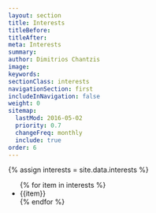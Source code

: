 ```yaml
---
layout: section
title: Interests
titleBefore:
titleAfter:
meta: Interests
summary:
author: Dimitrios Chantzis
image:
keywords:
sectionClass: interests
navigationSection: first
includeInNavigation: false
weight: 0
sitemap:
  lastMod: 2016-05-02
  priority: 0.7
  changeFreq: monthly
  include: true
order: 6
---
```


{% assign interests = site.data.interests %}

<ul class="list-group push-0 milli">
{% for item in interests %}
  <li class="list-group__item {% if false == forloop.last %}push-1-4{% endif %}">{{item}}</li>
{% endfor %}
</ul>

